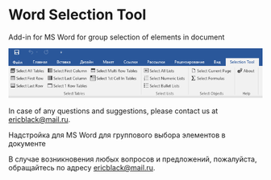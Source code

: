 ﻿# Word Selection Tool
Add-in for MS Word for group selection of elements in document

![Screen](images/st_menu.png?raw=true)

In case of any questions and suggestions, please contact us at ericblack@mail.ru.

Надстройка для MS Word для группового выбора элементов в документе
                
В случае возникновения любых вопросов и предложений, пожалуйста, обращайтесь по адресу ericblack@mail.ru.
